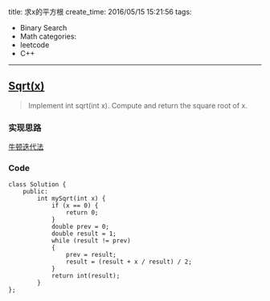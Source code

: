title: 求x的平方根
create_time: 2016/05/15 15:21:56
tags:
- Binary Search
- Math
categories:
- leetcode
- C++

---
## [Sqrt(x)](https://leetcode.com/problems/sqrtx/)
> Implement int sqrt(int x).
> Compute and return the square root of x.

### 实现思路
[牛顿迭代法](https://en.wikipedia.org/wiki/Newton%27s_method)

### Code
```
class Solution {
    public:
        int mySqrt(int x) {
            if (x == 0) {
                return 0;
            }
            double prev = 0;
            double result = 1;
            while (result != prev)
            {
                prev = result;
                result = (result + x / result) / 2;
            }
            return int(result);
        }
};
```
